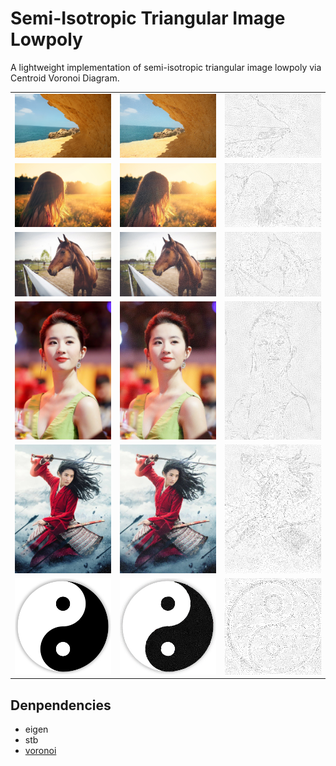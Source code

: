 # Semi-Isotropic Triangular Image Lowpoly

A lightweight implementation of semi-isotropic triangular image lowpoly via Centroid Voronoi Diagram.

|                           |                                                         |      |
| ------------------------------------------------ | ------------------------------------------------------- | ---- |
| <img width="512" alt="1" src="./data/1.jpeg">  | <img width="512"  src="./imgs/1lowpoly_tri.png">  | <img width="512"  src="./imgs/1lowpoly_point.png">      |
| <img width="512" alt="2" src="./data/2.jpeg">  | <img width="512"  src="./imgs/2lowpoly_tri.png">      | <img width="512"  src="./imgs/2lowpoly_point.png"> |
| <img width="512" alt="3" src="./data/3.jpeg">  | <img width="512"  src="./imgs/3lowpoly_tri.png">     | <img width="512"  src="./imgs/3lowpoly_point.png">      |
| <img width="512" alt="4" src="./data/4.jpeg">  | <img width="512"  src="./imgs/4lowpoly_tri.png">     | <img width="512"  src="./imgs/4lowpoly_point.png">      |
| <img width="512" alt="5" src="./data/5.jpeg">  | <img width="512"  src="./imgs/5lowpoly_tri.png">     | <img width="512"  src="./imgs/5lowpoly_point.png">      |
| <img width="512" alt="6" src="./data/6.jpeg">  | <img width="512"  src="./imgs/6lowpoly_tri.png">     | <img width="512"  src="./imgs/6lowpoly_point.png">      |

## Denpendencies
- eigen
- stb
- [voronoi](https://github.com/JCash/voronoi)
